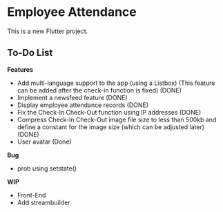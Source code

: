 # Employee Attendance

This is a new Flutter project.  

## To-Do List  
**Features**  

*  Add multi-language support to the app (using a Listbox) (This feature can be added after the check-in function is fixed) (DONE)  
*  Implement a newsfeed feature (DONE) 
*  Display employee attendance records (DONE)  
*  Fix the Check-In Check-Out function using IP addresses (DONE)  
*  Compress Check-In Check-Out image file size to less than 500kb and define a constant for the image size (which can be adjusted later) (DONE) 
*  User avatar (Done)  
  

**Bug**  

*  prob using setstate() 

    

**WIP**  

*  Front-End  
*  Add streambuilder   

